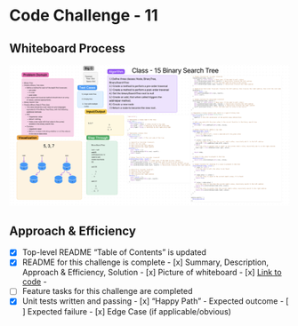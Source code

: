 # Code Challenge - 11
<!-- Description of the challenge -->

## Whiteboard Process
![Class 15 Code Challenge](img/class-15-whiteboard.png)



## Approach & Efficiency
<!-- What approach did you take? Why? What is the Big O space/time for this approach? -->

 - [x] Top-level README “Table of Contents” is updated
 - [x] README for this challenge is complete
       - [x] Summary, Description, Approach & Efficiency, Solution
       - [x] Picture of whiteboard
       - [x] [Link to code](https://github.com/EvaGraceSmith/data-structures-and-algorithms/blob/main/javascript/linked-list/index.js) -
 - [ ] Feature tasks for this challenge are completed
 - [x] Unit tests written and passing
       - [x] “Happy Path” - Expected outcome
       - [ ] Expected failure
       - [x] Edge Case (if applicable/obvious)
